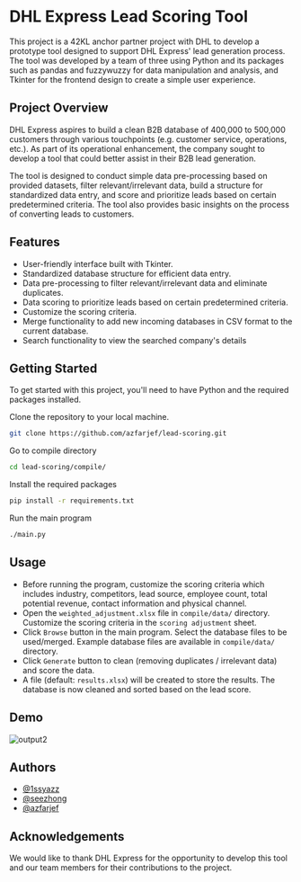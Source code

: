 # DHL Express Lead Scoring Tool

This project is a 42KL anchor partner project with DHL to develop a prototype tool designed to support DHL Express' lead generation process. The tool was developed by a team of three using Python and its packages such as pandas and fuzzywuzzy for data manipulation and analysis, and Tkinter for the frontend design to create a simple user experience.

## Project Overview

DHL Express aspires to build a clean B2B database of 400,000 to 500,000 customers through various touchpoints (e.g. customer service, operations, etc.). As part of its operational enhancement, the company sought to develop a tool that could better assist in their B2B lead generation.

The tool is designed to conduct simple data pre-processing based on provided datasets, filter relevant/irrelevant data, build a structure for standardized data entry, and score and prioritize leads based on certain predetermined criteria. The tool also provides basic insights on the process of converting leads to customers.
## Features

- User-friendly interface built with Tkinter.
- Standardized database structure for efficient data entry.
- Data pre-processing to filter relevant/irrelevant data and eliminate duplicates.
- Data scoring to prioritize leads based on certain predetermined criteria.
- Customize the scoring criteria.
- Merge functionality to add new incoming databases in CSV format to the current database.
- Search functionality to view the searched company's details

## Getting Started

To get started with this project, you'll need to have Python and the required packages installed.

Clone the repository to your local machine.
```bash
git clone https://github.com/azfarjef/lead-scoring.git
```
Go to compile directory
```bash
cd lead-scoring/compile/
```
Install the required packages
```bash
pip install -r requirements.txt
```
Run the main program
```bash
./main.py
```
## Usage

- Before running the program, customize the scoring criteria which includes industry, competitors, lead source, employee count, total potential revenue, contact information and physical channel.
- Open the `weighted_adjustment.xlsx` file in `compile/data/` directory. Customize the scoring criteria in the `scoring adjustment` sheet.
- Click `Browse` button in the main program. Select the database files to be used/merged. Example database files are available in `compile/data/` directory.
- Click `Generate` button to clean (removing duplicates / irrelevant data) and score the data.
- A file (default: `results.xlsx`) will be created to store the results. The database is now cleaned and sorted based on the lead score.
## Demo
![output2](https://user-images.githubusercontent.com/73651474/231232995-9168243f-be4d-4b4d-8d25-56a555d81f5a.gif)

## Authors

- [@1ssyazz](https://github.com/1ssyazz)
- [@seezhong](https://github.com/seezhong)
- [@azfarjef](https://github.com/azfarjef)
## Acknowledgements

We would like to thank DHL Express for the opportunity to develop this tool and our team members for their contributions to the project.
